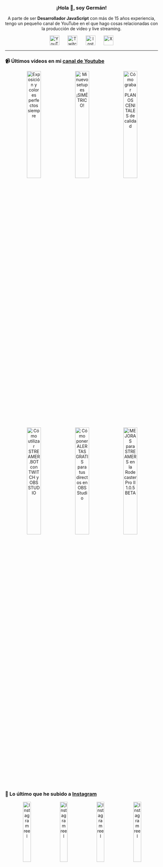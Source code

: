 <p align="center" width="300">
  <h3 align="center">¡Hola 👋, soy Germán!</h3>
</p>

<p align="center">A parte de ser <strong>Desarrollador JavaScript</strong> con más de 15 años experiencia, tengo un pequeño canal de YouTube en el que hago cosas relacionadas con la producción de video y live streaming.</p>

<p align="center">
  <a href="https://youtube.com/@germix" target="blank"><img src="https://cdn.simpleicons.org/youtube/FF0000" alt="YouTube" title="YouTube" width="32px" /></a>
  &#8287;&#8287;&#8287;&#8287;&#8287;
  <a href="https://twitch.tv/germix_tv" target="blank"><img src="https://cdn.simpleicons.org/twitch/9146FF" alt="Twitch" title="Twitch" width="32px" /></a>
  &#8287;&#8287;&#8287;&#8287;&#8287;
  <a href="https://instagram.com/germix_tv" target="blank"><img src="https://cdn.simpleicons.org/instagram/E4405F" alt="Instagram" title="Instagram" width="32px" /></a>
  &#8287;&#8287;&#8287;&#8287;&#8287;
  <a href="https://x.com/germix_tv" target="blank"><img src="https://cdn.simpleicons.org/x/000000" alt="X" title="X" width="32px" />
  </a>
</p>

<hr />

<p align="center">
  <h3>📹 Últimos vídeos en mi <a href="https://youtube.com/@germix?sub_confirmation=1" target="blank">canal de Youtube</a></h3>
</p>
<p align="center">&#8287;<a href="https://youtu.be/7VGfZ_7lhag" target="blank"><img width="30%" src="https://img.youtube.com/vi/7VGfZ_7lhag/mqdefault.jpg" alt="Exposición y colores perfectos siempre" title="Exposición y colores perfectos siempre" /></a>  &#8287;<a href="https://youtu.be/ibEAW0cBqQA" target="blank"><img width="30%" src="https://img.youtube.com/vi/ibEAW0cBqQA/mqdefault.jpg" alt="Mi nuevo setup es ¡SIMÉTRICO!" title="Mi nuevo setup es ¡SIMÉTRICO!" /></a>  &#8287;<a href="https://youtu.be/2XDhlqEN3cE" target="blank"><img width="30%" src="https://img.youtube.com/vi/2XDhlqEN3cE/mqdefault.jpg" alt="Cómo grabar PLANOS CENITALES de calidad" title="Cómo grabar PLANOS CENITALES de calidad" /></a><br />  &#8287;<a href="https://youtu.be/2AilFoiYnlc" target="blank"><img width="30%" src="https://img.youtube.com/vi/2AilFoiYnlc/mqdefault.jpg" alt="Cómo utilizar STREAMER.BOT con TWITCH y OBS STUDIO" title="Cómo utilizar STREAMER.BOT con TWITCH y OBS STUDIO" /></a>  &#8287;<a href="https://youtu.be/3EUPLZjGjkY" target="blank"><img width="30%" src="https://img.youtube.com/vi/3EUPLZjGjkY/mqdefault.jpg" alt="Cómo poner ALERTAS GRATIS para tus directos en OBS Studio" title="Cómo poner ALERTAS GRATIS para tus directos en OBS Studio" /></a>  &#8287;<a href="https://youtu.be/3mLzME7gODA" target="blank"><img width="30%" src="https://img.youtube.com/vi/3mLzME7gODA/mqdefault.jpg" alt="MEJORAS para STREAMERS en la Rodecaster Pro II 1.0.5 BETA" title="MEJORAS para STREAMERS en la Rodecaster Pro II 1.0.5 BETA" /></a></p>

<p align="center">
  <h3>📸 Lo último que he subido a <a href="https://instagram.com/germix_tv" target="blank">Instagram</a></h3>
</p>
<p align="center">&#8287;<a href='https://instagram.com/p/DFqv6z-Natu' target='_blank'><img width='22.5%' src='https://scontent-dus1-1.cdninstagram.com/v/t51.29350-15/476404863_1412663443451656_318175664708066115_n.jpg?stp=dst-jpg_e15_p480x480_tt6&efg=eyJ2ZW5jb2RlX3RhZyI6ImltYWdlX3VybGdlbi4xMDgweDE5MjAuc2RyLmYyOTM1MC5kZWZhdWx0X2NvdmVyX2ZyYW1lIn0&_nc_ht=scontent-dus1-1.cdninstagram.com&_nc_cat=104&_nc_oc=Q6cZ2AHh_WNP0rlsJTgA5tGzQti_1HVPLZ5e4RcrKccM9Mj-rnhCtnX9LaCzlv4KohFmgPg&_nc_ohc=uWI8_T6ugBQQ7kNvgHXc0c_&_nc_gid=b4e9135d56834f56a6c6140dab3709b6&edm=ACHbZRIBAAAA&ccb=7-5&ig_cache_key=MzU2MDg2OTIwNTExMDAwODY4Ng%3D%3D.3-ccb7-5&oh=00_AYB9TzumUTf7cvUCUMuMCagaO9o0wWGWSIRuzunkPyol9Q&oe=67AC73D3&_nc_sid=c024bc' alt='Instagram reel' /></a>  &#8287;<a href='https://instagram.com/p/DFn4JSqNib0' target='_blank'><img width='22.5%' src='https://scontent-dus1-1.cdninstagram.com/v/t51.2885-15/476167863_18269996893250009_2560404481961267469_n.jpg?stp=dst-jpg_e15_p480x480_tt6&efg=eyJ2ZW5jb2RlX3RhZyI6ImltYWdlX3VybGdlbi43MjB4MTI4MC5zZHIuZjc1NzYxLmRlZmF1bHRfY292ZXJfZnJhbWUifQ&_nc_ht=scontent-dus1-1.cdninstagram.com&_nc_cat=105&_nc_oc=Q6cZ2AHh_WNP0rlsJTgA5tGzQti_1HVPLZ5e4RcrKccM9Mj-rnhCtnX9LaCzlv4KohFmgPg&_nc_ohc=kmAykCpKhrAQ7kNvgHXJou-&_nc_gid=b4e9135d56834f56a6c6140dab3709b6&edm=ACHbZRIBAAAA&ccb=7-5&ig_cache_key=MzU2MDA2MDk1OTU3NTEyMzcwMDE4MjY5OTk2ODkwMjUwMDA5.3-ccb7-5&oh=00_AYCHLNU0EHtKY89o8A-7iNmvHb-UyeM7cqYyu9__J3kMSQ&oe=67AC8425&_nc_sid=c024bc' alt='Instagram reel' /></a>  &#8287;<a href='https://instagram.com/p/DFd15OvRsH7' target='_blank'><img width='22.5%' src='https://scontent-dus1-1.cdninstagram.com/v/t51.2885-15/475728103_18269567881250009_2250998893938174848_n.jpg?stp=dst-jpg_e15_p480x480_tt6&efg=eyJ2ZW5jb2RlX3RhZyI6ImltYWdlX3VybGdlbi4xMjE1eDIxNjAuc2RyLmY3NTc2MS5kZWZhdWx0X2NvdmVyX2ZyYW1lIn0&_nc_ht=scontent-dus1-1.cdninstagram.com&_nc_cat=105&_nc_oc=Q6cZ2AHh_WNP0rlsJTgA5tGzQti_1HVPLZ5e4RcrKccM9Mj-rnhCtnX9LaCzlv4KohFmgPg&_nc_ohc=hme4xAb2c70Q7kNvgHKJGnD&_nc_gid=b4e9135d56834f56a6c6140dab3709b6&edm=ACHbZRIBAAAA&ccb=7-5&ig_cache_key=MzU1NzIzNjMwOTk5MzM3NDIwMw%3D%3D.3-ccb7-5&oh=00_AYDPYDQJG0ex4uBTP1lSvFitI0rSXpYP1T2bGb28tPTCTg&oe=67AC6B99&_nc_sid=c024bc' alt='Instagram reel' /></a>  &#8287;<a href='https://instagram.com/p/DFYs4TRNf1V' target='_blank'><img width='22.5%' src='https://scontent-dus1-1.cdninstagram.com/v/t51.2885-15/474735233_591033247179879_7462331673166934136_n.jpg?stp=dst-jpg_e15_p480x480_tt6&efg=eyJ2ZW5jb2RlX3RhZyI6ImltYWdlX3VybGdlbi42NDB4MTEzNi5zZHIuZjcxODc4Lm5mcmFtZV9jb3Zlcl9mcmFtZSJ9&_nc_ht=scontent-dus1-1.cdninstagram.com&_nc_cat=103&_nc_oc=Q6cZ2AHh_WNP0rlsJTgA5tGzQti_1HVPLZ5e4RcrKccM9Mj-rnhCtnX9LaCzlv4KohFmgPg&_nc_ohc=YPw67H_zgDQQ7kNvgG69FlX&_nc_gid=b4e9135d56834f56a6c6140dab3709b6&edm=ACHbZRIBAAAA&ccb=7-5&ig_cache_key=MzU1NTc4OTI4ODgzNjAzNzk3Mw%3D%3D.3-ccb7-5&oh=00_AYCl_Nnp5M5kzSQMSwv_pRggwJKccmsG2uyZ9DV_R09tHA&oe=67AC59D0&_nc_sid=c024bc' alt='Instagram reel' /></a></p>
